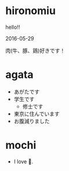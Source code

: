 # hironomiu

hello!!

2016-05-29

肉(牛、豚、鶏)好きです！

# agata
- あがたです
- 学生です
  - 修士です
- 東京に住んでいます
- お腹減りました

# mochi
- I love :sushi:.
